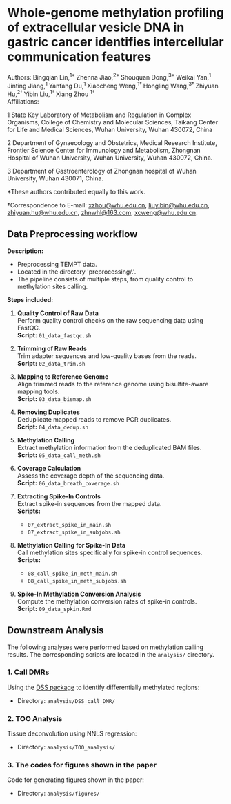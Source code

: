  # Whole-genome methylation profiling of extracellular vesicle DNA in gastric cancer identifies intercellular communication features
 
 
 
 Authors: Bingqian Lin,<sup>1* </sup> Zhenna Jiao,<sup>2* </sup> Shouquan Dong,<sup>3* </sup> Weikai Yan,<sup>1 </sup> Jinting Jiang,<sup>1 </sup> Yanfang Du,<sup>1 </sup> Xiaocheng Weng,<sup>1† </sup> Hongling Wang,<sup>3† </sup> Zhiyuan Hu,<sup>2† </sup> Yibin Liu,<sup>1† </sup> Xiang Zhou <sup>1† </sup>  
 Affiliations:
 
 1 State Key Laboratory of Metabolism and Regulation in Complex Organisms, College of Chemistry and Molecular Sciences, Taikang Center for Life and Medical Sciences, Wuhan University, Wuhan 430072, China
 
 2 Department of Gynaecology and Obstetrics, Medical Research Institute, Frontier Science Center for Immunology and Metabolism, Zhongnan Hospital of Wuhan University, Wuhan University, Wuhan 430072, China.
 
 3 Department of Gastroenterology of Zhongnan hospital of Wuhan University, Wuhan 430071, China.
 
 *These authors contributed equally to this work. 
 
 †Correspondence to E-mail: xzhou@whu.edu.cn, liuyibin@whu.edu.cn, zhiyuan.hu@whu.edu.cn, zhnwhl@163.com, xcweng@whu.edu.cn.
 
 
 ## Data Preprocessing workflow 
 
 **Description:**
 * Preprocessing TEMPT data.
 * Located in the directory 'preprocessing/.'.
 * The pipeline consists of multiple steps, from quality control to methylation sites calling.
 
 **Steps included:**
 1. **Quality Control of Raw Data**  
    Perform quality control checks on the raw sequencing data using FastQC.  
    **Script:** `01_data_fastqc.sh`
    
 3. **Trimming of Raw Reads**  
    Trim adapter sequences and low-quality bases from the reads.  
    **Script:** `02_data_trim.sh`
    
 4. **Mapping to Reference Genome**  
    Align trimmed reads to the reference genome using bisulfite-aware mapping tools.  
    **Script:** `03_data_bismap.sh`
 
 5. **Removing Duplicates**  
    Deduplicate mapped reads to remove PCR duplicates.  
    **Script:** `04_data_dedup.sh`
 
 6. **Methylation Calling**  
    Extract methylation information from the deduplicated BAM files.  
    **Script:** `05_data_call_meth.sh`
 
 7. **Coverage Calculation**  
    Assess the coverage depth of the sequencing data.  
    **Script:** `06_data_breath_coverage.sh`
 
 8. **Extracting Spike-In Controls**  
    Extract spike-in sequences from the mapped data.  
    **Scripts:**  
    - `07_extract_spike_in_main.sh`  
    - `07_extract_spike_in_subjobs.sh`
 
 9. **Methylation Calling for Spike-In Data**  
    Call methylation sites specifically for spike-in control sequences.  
    **Scripts:**  
    - `08_call_spike_in_meth_main.sh`  
    - `08_call_spike_in_meth_subjobs.sh`
 
 10. **Spike-In Methylation Conversion Analysis**  
    Compute the methylation conversion rates of spike-in controls.  
    **Script:** `09_data_spkin.Rmd`
 
 ## Downstream Analysis
 
 The following analyses were performed based on methylation calling results. The corresponding scripts are located in the `analysis/` directory.
 
 ### 1. Call DMRs
 
 Using the [DSS package](http://bioconductor.org/packages/release/bioc/html/DSS.html) to identify differentially methylated regions:
 
 - Directory: `analysis/DSS_call_DMR/`
 
 ### 2. TOO Analysis
 
 Tissue deconvolution using NNLS regression:
 
 - Directory: `analysis/TOO_analysis/`
 
 ### 3. The codes for figures shown in the paper
 
 Code for generating figures shown in the paper:
 
 - Directory: `analysis/figures/`
 
 
 
 
 
 
 
 

